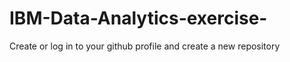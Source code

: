 # IBM-Data-Analytics-exercise-
Create or log in to your github profile and create a new repository 
